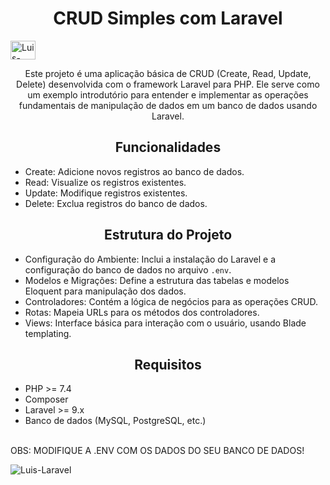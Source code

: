 <h1 style="text-align: center;">CRUD Simples com Laravel</h1>
<img align="center" alt="Luis-Laravel" height="30" width="40" src="https://cdn.jsdelivr.net/gh/devicons/devicon@latest/icons/laravel/laravel-original.svg">

<p style="text-align: center;">Este projeto é uma aplicação básica de CRUD (Create, Read, Update, Delete) desenvolvida com o framework Laravel para PHP. Ele serve como um exemplo introdutório para entender e implementar as operações fundamentais de manipulação de dados em um banco de dados usando Laravel.</p>

<h2 style="text-align: center;">Funcionalidades</h2>
<ul>
  <li>Create: Adicione novos registros ao banco de dados.</li>
  <li>Read: Visualize os registros existentes.</li>
  <li>Update: Modifique registros existentes.</li>
  <li>Delete: Exclua registros do banco de dados.</li>
</ul>

<h2 style="text-align: center;">Estrutura do Projeto</h2>
<ul>
  <li>Configuração do Ambiente: Inclui a instalação do Laravel e a configuração do banco de dados no arquivo <code>.env</code>.</li>
  <li>Modelos e Migrações: Define a estrutura das tabelas e modelos Eloquent para manipulação dos dados.</li>
  <li>Controladores: Contém a lógica de negócios para as operações CRUD.</li>
  <li>Rotas: Mapeia URLs para os métodos dos controladores.</li>
  <li>Views: Interface básica para interação com o usuário, usando Blade templating.</li>
</ul>

<h2 style="text-align: center;">Requisitos</h2>
<ul>
  <li>PHP >= 7.4</li>
  <li>Composer</li>
  <li>Laravel >= 9.x</li>
  <li>Banco de dados (MySQL, PostgreSQL, etc.)</li>
</ul>
<br>
    OBS: MODIFIQUE A .ENV COM OS DADOS DO SEU BANCO DE DADOS!

 ![Luis-Laravel](images/home.png)
 
